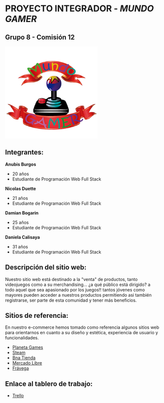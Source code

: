 # PROYECTO INTEGRADOR - ***MUNDO GAMER***
## Grupo 8 - Comisión 12
![logotipo](public/img/logo.png)
## Integrantes:
 
 **Anubis Burgos**
- 20 años
- Estudiante de Programación Web Full Stack

**Nicolas Duette**
- 21 años
- Estudiante de Programación Web Full Stack

**Damian Bogarin**
- 25 años
- Estudiante de Programación Web Full Stack

**Daniela Calisaya**
- 31 años
- Estudiante de Programación Web Full Stack

## Descripción del sitio web:
Nuestro sitio web está destinado a la "venta" de productos, tanto videojuegos como a su merchandising... ¿a qué público está dirigido? a todo aquel que sea apasionado por los juegos!! tantos jóvenes como mayores pueden acceder a nuestros productos permitiendo asi también registrarse, ser parte de esta comunidad y tener más beneficios.

## Sitios de referencia:

En nuestro e-commerce hemos tomado como referencia algunos sitios web para orientarnos en cuanto a su diseño y estética, experiencia de usuario y funcionalidades.

- [Planeta Games](https://planetagames.com.ar)
- [Steam](https://store.steampowered.com)
- [Bna Tienda](https://tiendabna.com.ar)
- [Mercado Libre](https://www.mercadolibre.com.ar)
- [Frávega](https://www.fravega.com)

## Enlace al tablero de trabajo: 

- [Trello](https://trello.com/b/fbcDp5NK/grupo-8)